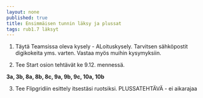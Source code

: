 ```yaml
---
layout: none
published: true
title: Ensimmäisen tunnin läksy ja plussat
tags: rub1.7 läksyt
---
```

1. Täytä Teamsissa oleva kysely - ALoituskysely. Tarvitsen sähköpostit digikokeita yms. varten. Vastaa myös muihin kysymyksiin.

2. Tee Start osion tehtävät ke 9.12. mennessä.

**3a, 3b, 8a, 8b, 8c, 9a, 9b, 9c, 10a, 10b**

3. Tee Flipgridiin esittely itsestäsi ruotsiksi. PLUSSATEHTÄVÄ - ei aikarajaa
